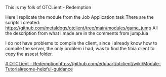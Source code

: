 This is my folk of OTCLient - Redemption 

Here i replicate the module from the Job Application task
There are the scripts i created: https://github.com/metaldogs/otclient/tree/main/modules/game_jump
All the description from what i made are in the comments from jump.lua

I do not have problems to compile the client, since i already know how to compile the server,
the only problem i had, was to find the tibia client to copy the assest folder.

[# OTCLient - Redemption](https://github.com/edubart/otclient/wiki/Module-Tutorial#some-helpful-guidance)https://github.com/edubart/otclient/wiki/Module-Tutorial#some-helpful-guidance
